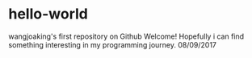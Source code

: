 # hello-world
wangjoaking's first repository on Github
Welcome!
Hopefully i can find something interesting in my programming journey. 08/09/2017
